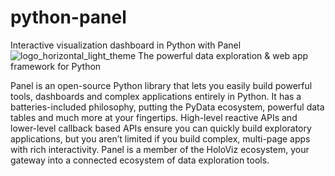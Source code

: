 # python-panel
Interactive visualization dashboard in Python with Panel
![logo_horizontal_light_theme](https://github.com/Ahmed9588406/python-panel/assets/101478632/c5c51c80-86a6-4d72-adcf-d02887d13497)
The powerful data exploration & web app framework for Python

Panel is an open-source Python library that lets you easily build powerful tools, dashboards and complex applications entirely in Python. It has a batteries-included philosophy, putting the PyData ecosystem, powerful data tables and much more at your fingertips. High-level reactive APIs and lower-level callback based APIs ensure you can quickly build exploratory applications, but you aren’t limited if you build complex, multi-page apps with rich interactivity. Panel is a member of the HoloViz ecosystem, your gateway into a connected ecosystem of data exploration tools.
